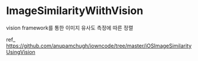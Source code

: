 # ImageSimilarityWiithVision
vision framework를 통한 이미지 유사도 측정에 따른 정렬

ref_ https://github.com/anupamchugh/iowncode/tree/master/iOSImageSimilarityUsingVision
